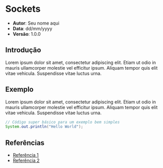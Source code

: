 # Sockets

- **Autor**: Seu nome aqui
- **Data**: dd/mm/yyyy
- **Versão**: 1.0.0

## Introdução

Lorem ipsum dolor sit amet, consectetur adipiscing elit. Etiam ut odio in mauris ullamcorper molestie vel efficitur ipsum. Aliquam tempor quis elit vitae vehicula. Suspendisse vitae luctus urna. 

## Exemplo

Lorem ipsum dolor sit amet, consectetur adipiscing elit. Etiam ut odio in mauris ullamcorper molestie vel efficitur ipsum. Aliquam tempor quis elit vitae vehicula. Suspendisse vitae luctus urna. 

```java
// Código super básico para um exemplo bem simples
System.out.println("Hello World");
```

## Referências

- [Referência 1](html://www.example.com)
- [Referência 2](html://www.example.com)